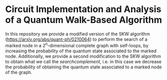 # Circuit Implementation and Analysis of a Quantum Walk-Based Algorithm
In this repository we provide a modified version of the SKW algorithm (https://arxiv.org/abs/quant-ph/0210064) to perform the search of a marked node in a $2^n$-dimensional complete graph with self-loops, by increasing the probability of the quantum state associated to the marked node. Additionally, we provide a second modification to the SKW algorithm to obtain what we call the $search complement$, i.e. in this case we decrease the probability of obtaining the quantum state associated to a marked node of the graph.

